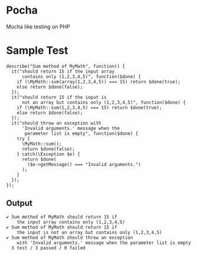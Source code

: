 Pocha
=====

Mocha like testing on PHP

Sample Test
===========

    describe("Sum method of MyMath", function() {
      it("should return 15 if the input array
          contains only (1,2,3,4,5)", function($done) {
        if (\MyMath::sum(array(1,2,3,4,5)) === 15) return $done(true);
        else return $done(false);
      });
      it("should return 15 if the input is
          not an array but contains only (1,2,3,4,5)", function($done) {
        if (\MyMath::sum(1,2,3,4,5) === 15) return $done(true);
        else return $done(false);
      });
      it("should throw an exception with
          'Invalid arguments.' message when the
           parameter list is empty", function($done) {
        try {
          \MyMath::sum();
          return $done(false);
        } catch(\Exception $e) {
          return $done(
            ($e->getMessage() === "Invalid arguments.")
          );
        }
      });
    });

Output
------

    ✔ Sum method of MyMath should return 15 if
        the input array contains only (1,2,3,4,5)
    ✔ Sum method of MyMath should return 15 if
        the input is not an array but contains only (1,2,3,4,5)
    ✔ Sum method of MyMath should throw an exception
        with 'Invalid arguments.' message when the parameter list is empty
      3 test / 3 passed / 0 failed
